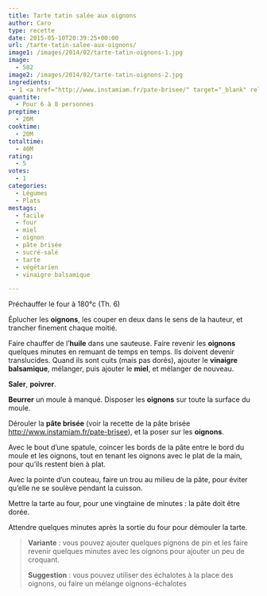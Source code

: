 ```yaml
---
title: Tarte tatin salée aux oignons
author: Caro
type: recette
date: 2015-05-10T20:39:25+00:00
url: /tarte-tatin-salee-aux-oignons/
image1: /images/2014/02/tarte-tatin-oignons-1.jpg
image:
  - 582
image2: /images/2014/02/tarte-tatin-oignons-2.jpg
ingredients:
 - 1 <a href="http://www.instamiam.fr/pate-brisee/" target="_blank" rel="noopener">pâte brisée</a> - 5 oignons jaunes - 1 cuillère à soupe de miel - 1 cuillère à soupe de vinaigre balsamique - sel, poivre, huile, beurre.
quantite:
  - Pour 6 à 8 personnes
preptime:
  - 20M
cooktime:
  - 20M
totaltime:
  - 40M
rating:
  - 5
votes:
  - 1
categories:
  - Légumes
  - Plats
mestags:
  - facile
  - four
  - miel
  - oignon
  - pâte brisée
  - sucré-salé
  - tarte
  - végétarien
  - vinaigre balsamique

---
```

Préchauffer le four à 180°c (Th. 6)

Éplucher les **oignons**, les couper en deux dans le sens de la hauteur, et trancher finement chaque moitié.

Faire chauffer de l&rsquo;**huile** dans une sauteuse. Faire revenir les **oignons** quelques minutes en remuant de temps en temps. Ils doivent devenir translucides. Quand ils sont cuits (mais pas dorés), ajouter le **vinaigre balsamique**, mélanger, puis ajouter le **miel**, et mélanger de nouveau.

**Saler**, **poivrer**.

**Beurrer** un moule à manqué. Disposer les **oignons** sur toute la surface du moule.

Dérouler la **pâte brisée** (voir la recette de la pâte brisée <a href="http://www.instamiam.fr/pate-brisee" target="_blank" rel="noopener">http://www.instamiam.fr/pate-brisee</a>), et la poser sur les **oignons**.

Avec le bout d&rsquo;une spatule, coincer les bords de la pâte entre le bord du moule et les oignons, tout en tenant les oignons avec le plat de la main, pour qu&rsquo;ils restent bien à plat.

Avec la pointe d&rsquo;un couteau, faire un trou au milieu de la pâte, pour éviter qu&rsquo;elle ne se soulève pendant la cuisson.

Mettre la tarte au four, pour une vingtaine de minutes : la pâte doit être dorée.

Attendre quelques minutes après la sortie du four pour démouler la tarte.

> **Variante** : vous pouvez ajouter quelques pignons de pin et les faire revenir quelques minutes avec les oignons pour ajouter un peu de croquant.
> 
> **Suggestion** : vous pouvez utiliser des échalotes à la place des oignons, ou faire un mélange oignons-échalotes